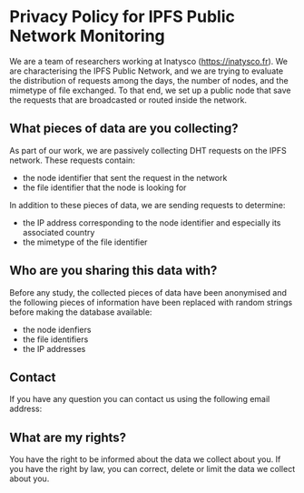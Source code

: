 # Privacy Policy for IPFS Public Network Monitoring

We are a team of researchers working at Inatysco (https://inatysco.fr).
We are characterising the IPFS Public Network, and we are trying to evaluate the distribution of requests among the days, the number of nodes, and the mimetype of file exchanged.
To that end, we set up a public node that save the requests that are broadcasted or routed inside the network.

## What pieces of data are you collecting?
As part of our work, we are passively collecting DHT requests on the IPFS network.
These requests contain:

 - the node identifier that sent the request in the network
 - the file identifier that the node is looking for

In addition to these pieces of data, we are sending requests to determine:
 - the IP address corresponding to the node identifier and especially its associated country
 - the mimetype of the file identifier


## Who are you sharing this data with?
Before any study, the collected pieces of data have been anonymised and the following pieces of information have been replaced with random strings before making the database available:
 - the node idenfiers
 - the file identifiers
 - the IP addresses

## Contact
If you have any question you can contact us using the following email address: 

## What are my rights?
You have the right to be informed about the data we collect about you. If you have the right by law, you can correct, delete or limit the data we collect about you.
